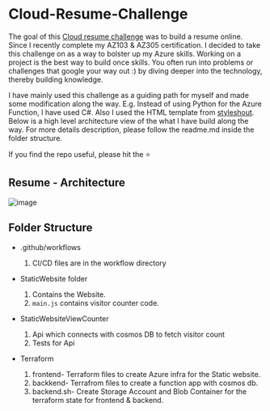 # Cloud-Resume-Challenge

The goal of this [Cloud resume challenge](https://cloudresumechallenge.dev/docs/the-challenge/azure/) was to build a resume online. Since I recently complete my AZ103 & AZ305 certification. I decided to take this challenge on as a way to bolster up my Azure skills. Working on a project is the best way to build once skills. You often run into problems or challenges that google your way out :) by diving deeper into the technology, thereby building knowledge.

I have mainly used this challenge as a guiding path for myself and made some modification along the way. E.g. Instead of using Python for the Azure Function, I have used C#. Also I used the HTML template from [styleshout](https://www.styleshout.com/). Below is a high level architecture view of the what I have build along the way. For more details description, please follow the readme.md inside the folder structure.

If you find the repo useful, please hit the :star:


## Resume - Architecture

![image](https://user-images.githubusercontent.com/49052348/194770077-e69158a2-ab6b-48f0-b943-2ab9b09755e3.png)




## Folder Structure
- .github/workflows
  1. CI/CD files are in the workflow directory

- StaticWebsite folder 
  1. Contains the Website.
  2. `main.js` contains visitor counter code.
  
- StaticWebsiteViewCounter
  1. Api which connects with cosmos DB to fetch visitor count 
  2. Tests for Api

- Terraform
  1. frontend- Terraform files to create Azure infra for the Static website.
  2. backkend- Terrafrom files to create a function app with cosmos db.
  3. backend.sh- Create Storage Account and Blob Container for the terraform state for frontend & backend.


